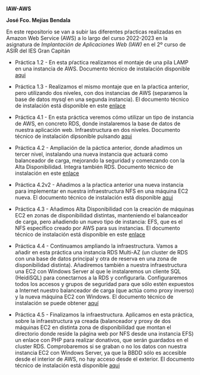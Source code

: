 **IAW-AWS**

**José Fco. Mejías Bendala**

En este repositorio se van a subir las diferentes pŕacticas realizadas en Amazon Web Service (AWS) a lo largo del curso 2022-2023 en la asignatura de *Implantación de Aplicaciones Web (IAW)* en el 2º curso de ASIR del IES Gran Capitán



* Práctica 1.2 - En esta pŕactica realizamos el montaje de una pila LAMP en una instancia de AWS. Documento técnico de instalación disponible [aqui](PRACTICA%201.2/IAWMej%C3%ADasBendalaJos%C3%A9Francisco-Pr1.2.pdf)

* Práctica 1.3 - Realizamos el mismo montaje que en la pŕactica anterior, pero utilizando dos niveles, con dos instancias de AWS (separamos la base de datos mysql en una segunda instancia). El documento técnico de instalación está disponible en este [enlace](./PRACTICA%201.3/IAWMej%C3%ADasBendalaJos%C3%A9Francisco-Pr1.3.pdf)

* Práctica 4.1 - En esta práctica veremos cómo utilizar un tipo de instancia de AWS, en concreto RDS, donde instalaremos la base de datos de nuestra aplicación web. Infraestructura en dos niveles. Documento técnico de instalación dipsonible pulsando [aqui](./PRACTICA%204.1/IAWMejiasBendalaJoseFco-Pr4.1.pdf)

* Práctica 4.2 - Ampliación de la páctica anterior, donde añadimos un tercer nivel, instalando una nueva instancia que actuará como balanceador de carga, mejorando la seguridad y comenzando con la Alta Disponibilidad. Integra también RDS. Documento técnico de instalación en este [enlace](./PRACTICA%204.2/IAWMej%C3%ADasBendalaJos%C3%A9Francisco-Pr4.2.pdf)

* Práctica 4.2v2 - Añadimos a la pŕactica anterior una nueva instancia para implementar en nuestra infraestructura NFS en una máquina EC2 nueva. El documento técnico de instalación está disponible [aqui](./PRACTICA%204.2v2/IAWMej%C3%ADasBendalaJos%C3%A9Francisco-Pr4.2v2.pdf)

* Práctica 4.3 - Añadimos Alta Disponibilidad con la creación de máquinas EC2 en zonas de disponibilidad distintas, manteniendo el balanceador de carga, pero añadiendo un nuevo tipo de instancia: EFS, que es el NFS específico creado por AWS para sus instancias. El documento técnico de instalación está disponible en este [enlace](./PRACTICA%204.3/IAWMej%C3%ADasBendalaJos%C3%A9Francisco-Pr4.3.pdf) 

* Práctica 4.4 - Continuamos ampliando la infraestructura. Vamos a añadir en esta práctica una instancia RDS Multi-AZ (un cluster de RDS con una base de datos principal y otra de reserva en una zona de disponibilidad distinta). Añadiremos también a nuestra infraestructura una EC2 con Windows Server al que le instalaremos un cliente SQL (HeidiSQL) para conectarnos a la RDS y configurarla. Configuraremos todos los accesos y grupos de seguridad para que sólo estén expuestos a Internet nuestro balanceador de carga (que actúa como proxy inverso) y la nueva máquina EC2 con Windows. El documento técnico de instalación se puede obtener [aquí](./PRACTICA%204.4/IAWMej%C3%ADasBendalaJos%C3%A9Francisco-Pr4.4.pdf)

* Práctica 4.5 - Finalizamos la infraestructura. Aplicamos en esta práctica, sobre la infraestructura ya creada (balanceador y proxy de dos máquinas EC2 en distinta zona de disponibilidad que montan el directorio donde reside la página web por NFS desde una instancia EFS) un enlace con PHP para realizar donativos, que serán guardados en el cluster RDS. Comprobaremos si se graban o no los datos con nuestra instancia EC2 con Windows Server, ya que la BBDD sólo es accesible desde el interior de AWS, no hay acceso desde el exterior. El documento técnico de instalación está disponible [aqui](./PRACTICA%204.5/IAWMej%C3%ADasBendalaJos%C3%A9Francisco-Pr4.5.pdf)
  